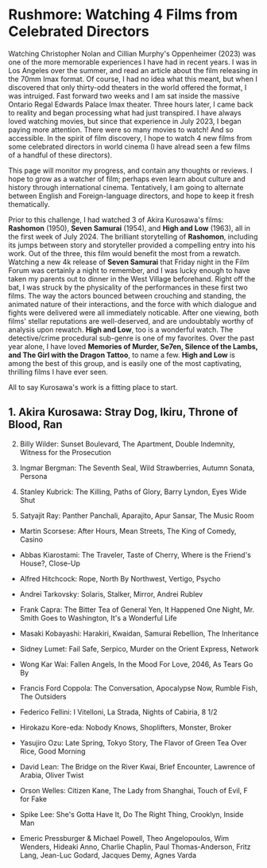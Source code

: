 # Rushmore: Watching 4 Films from Celebrated Directors

Watching Christopher Nolan and Cillian Murphy's Oppenheimer (2023) was one of the more memorable experiences I have had in recent years. I was in Los Angeles over the summer, and read an article about the film releasing in the 70mm Imax format. Of course, I had no idea what this meant, but when I discovered that only thirty-odd theaters in the world offered the format, I was intruiged. Fast forward two weeks and I am sat inside the massive Ontario Regal Edwards Palace Imax theater. Three hours later, I came back to reality and began processing what had just transpired. I have always loved watching movies, but since that experience in July 2023, I began paying more attention. There were so many movies to watch! And so accessible. In the spirit of film discovery, I hope to watch 4 new films from some celebrated directors in world cinema (I have alread seen a few films of a handful of these directors). 

This page will monitor my progress, and contain any thoughts or reviews. I hope to grow as a watcher of film; perhaps even learn about culture and history through international cinema. Tentatively, I am going to alternate between English and Foreign-language directors, and hope to keep it fresh thematically. 

Prior to this challenge, I had watched 3 of Akira Kurosawa's films: **Rashomon** (1950), **Seven Samurai** (1954), and **High and Low** (1963), all in the first week of July 2024. The brilliant storytelling of **Rashomon**, including its jumps between story and storyteller provided a compelling entry into his work. Out of the three, this film would benefit the most from a rewatch. Watching a new 4k release of **Seven Samurai** that Friday night in the Film Forum was certainly a night to remember, and I was lucky enough to have taken my parents out to dinner in the West Village beforehand. Right off the bat, I was struck by the physicality of the performances in these first two films. The way the actors bounced between crouching and standing, the animated nature of their interactions, and the force with which dialogue and fights were delivered were all immediately noticable. After one viewing, both films' stellar reputations are well-deserved, and are undoubtably worthy of analysis upon rewatch. **High and Low**, too is a wonderful watch. The detective/crime procedural sub-genre is one of my favorites. Over the past year alone, I have loved **Memories of Murder, Se7en, Silence of the Lambs, and The Girl with the Dragon Tattoo**, to name a few. **High and Low** is among the best of this group, and is easily one of the most captivating, thrilling films I have ever seen.

All to say Kurosawa's work is a fitting place to start.

## 1. Akira Kurosawa: Stray Dog, Ikiru, Throne of Blood, Ran

2. Billy Wilder: Sunset Boulevard, The Apartment, Double Indemnity, Witness for the Prosecution

3. Ingmar Bergman: The Seventh Seal, Wild Strawberries, Autumn Sonata, Persona

4. Stanley Kubrick: The Killing, Paths of Glory, Barry Lyndon, Eyes Wide Shut

5. Satyajit Ray: Panther Panchali, Aparajito, Apur Sansar, The Music Room

- Martin Scorsese: After Hours, Mean Streets, The King of Comedy, Casino

- Abbas Kiarostami: The Traveler, Taste of Cherry, Where is the Friend's House?, Close-Up

- Alfred Hitchcock: Rope, North By Northwest, Vertigo, Psycho

- Andrei Tarkovsky: Solaris, Stalker, Mirror, Andrei Rublev

- Frank Capra: The Bitter Tea of General Yen, It Happened One Night, Mr. Smith Goes to Washington, It's a Wonderful Life

- Masaki Kobayashi: Harakiri, Kwaidan, Samurai Rebellion, The Inheritance

- Sidney Lumet: Fail Safe, Serpico, Murder on the Orient Express, Network

- Wong Kar Wai:  Fallen Angels, In the Mood For Love, 2046, As Tears Go By

- Francis Ford Coppola: The Conversation, Apocalypse Now, Rumble Fish, The Outsiders

- Federico Fellini: I Vitelloni, La Strada, Nights of Cabiria, 8 1/2

- Hirokazu Kore-eda: Nobody Knows, Shoplifters, Monster, Broker

- Yasujiro Ozu: Late Spring, Tokyo Story, The Flavor of Green Tea Over Rice, Good Morning

- David Lean: The Bridge on the River Kwai, Brief Encounter, Lawrence of Arabia, Oliver Twist

- Orson Welles: Citizen Kane, The Lady from Shanghai, Touch of Evil, F for Fake

- Spike Lee: She's Gotta Have It, Do The Right Thing, Crooklyn, Inside Man

- Emeric Pressburger & Michael Powell, Theo Angelopoulos, Wim Wenders, Hideaki Anno, Charlie Chaplin, Paul Thomas-Anderson, Fritz Lang, Jean-Luc Godard, Jacques Demy, Agnes Varda

